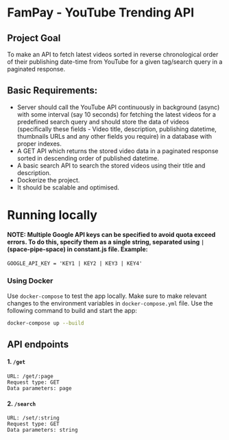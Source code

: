 # FamPay - YouTube Trending API

## Project Goal

To make an API to fetch latest videos sorted in reverse chronological order of their publishing date-time from YouTube for a given tag/search query in a paginated response.

## Basic Requirements:

- Server should call the YouTube API continuously in background (async) with some interval (say 10 seconds) for fetching the latest videos for a predefined search query and should store the data of videos (specifically these fields - Video title, description, publishing datetime, thumbnails URLs and any other fields you require) in a database with proper indexes.
- A GET API which returns the stored video data in a paginated response sorted in descending order of published datetime.
- A basic search API to search the stored videos using their title and description.
- Dockerize the project.
- It should be scalable and optimised.

# Running locally
#### NOTE: Multiple Google API keys can be specified to avoid quota exceed errors. To do this, specify them as a single string, separated using ` | ` (space-pipe-space) in constant.js file. Example:
`GOOGLE_API_KEY = 'KEY1 | KEY2 | KEY3 | KEY4'`
### Using Docker
Use `docker-compose` to test the app locally. Make sure to make relevant changes to the environment variables in `docker-compose.yml` file. Use the following command to build and start the app:
```bash
docker-compose up --build
```

## API endpoints
#### 1. `/get`
```
URL: /get/:page
Request type: GET
Data parameters: page
```

#### 2. `/search`
```
URL: /set/:string
Request type: GET
Data parameters: string